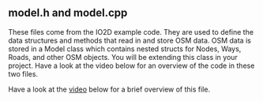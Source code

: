 ## model.h and model.cpp

These files come from the IO2D example code. They are used to define the data structures and methods that read in and store OSM data. OSM data is stored in a Model class which contains nested structs for Nodes, Ways, Roads, and other OSM objects. You will be extending this class in your project. Have a look at the video below for an overview of the code in these two files.

Have a look at the [video](https://www.bootcampai.org/courses/c-developer-nanodegree-program/lesson/03-2-io2d-starter-code/) below for a brief overview of this file.